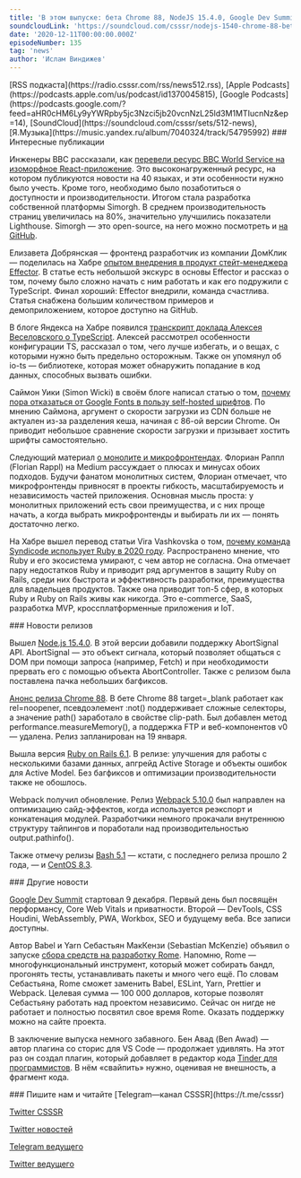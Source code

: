 ```yaml
---
title: 'В этом выпуске: бета Chrome 88, NodeJS 15.4.0, Google Dev Summit 2020, Ruby и Ruby on Rails в 2020, Tinder для разработчиков в VS Code.'
soundcloudLink: 'https://soundcloud.com/csssr/nodejs-1540-chrome-88-beta-platforma-bbc-ror-v-2020-google-dev-summit-2020-tinder-v-vscode'
date: '2020-12-11T00:00:00.000Z'
episodeNumber: 135
tag: 'news'
author: 'Ислам Виндижев'
---
```


<Note>
  [RSS подкаста](https://radio.csssr.com/rss/news512.rss), [Apple Podcasts](https://podcasts.apple.com/us/podcast/id1370045815), [Google Podcasts](https://podcasts.google.com/?feed=aHR0cHM6Ly9yYWRpby5jc3Nzci5jb20vcnNzL25ld3M1MTIucnNz&ep=14), [SoundCloud](https://soundcloud.com/csssr/sets/512-news), [Я.Музыка](https://music.yandex.ru/album/7040324/track/54795992)
</Note>

<ParagraphWithImage imageName="manWithLaptop" imageSide="right">
  ### Интересные публикации

  Инженеры BBC рассказали, как [перевели ресурс BBC World Service на изоморфное React-приложение](https://medium.com/bbc-design-engineering/bbc-world-service-web-performance-26b08f7abfcc). Это высоконагруженный ресурс, на котором публикуются новости на 40 языках, и эти особенности нужно было учесть. Кроме того, необходимо было позаботиться о доступности и производительности. Итогом стала разработка собственной платформы Simorgh. В среднем производительность страниц увеличилась на 80%, значительно улучшились показатели Lighthouse. Simorgh — это open-source, на него можно посмотреть и [на GitHub](https://github.com/bbc/simorgh).
</ParagraphWithImage>

  Елизавета Добрянская — фронтенд разработчик из компании ДомКлик — поделилась на Хабре [опытом внедрения в продукт стейт-менеджера Effector](https://habr.com/ru/company/domclick/blog/532016/). В статье есть небольшой экскурс в основы Effector и рассказ о том, почему было сложно начать с ним работать и как его подружили с TypeScript. Финал хороший: Effector внедрили, команда счастлива. Статья снабжена большим количеством примеров и демоприложением, которое доступно на GitHub.

  В блоге Яндекса на Хабре появился [транскрипт доклада Алексея Веселовского о TypeScript](https://habr.com/ru/company/yandex/blog/532240/). Алексей рассмотрел особенности конфигурации TS, рассказал о том, чего лучше избегать, и о вещах, с которыми нужно быть предельно осторожным. Также он упомянул об io-ts — библиотеке, которая может обнаружить попадание в код данных, способных вызвать ошибки.

  Саймон Уики (Simon Wicki) в своём блоге написал статью о том, [почему пора отказаться от Google Fonts в пользу self-hosted шрифтов](https://wicki.io/posts/2020-11-goodbye-google-fonts/). По мнению Саймона, аргумент о скорости загрузки из CDN больше не актуален из-за разделения кеша, начиная с 86-ой версии Chrome. Он приводит небольшое сравнение скорости загрузки и призывает хостить шрифты самостоятельно.

  Следующий материал [о монолите и микрофронтендах](https://blog.bitsrc.io/monolith-vs-micro-frontend-e6e9772a068b). Флориан Раппл (Florian Rappl) на Medium рассуждает о плюсах и минусах обоих подходов. Будучи фанатом монолитных систем, Флориан отмечает, что микрофронтенды привносят в проекты гибкость, масштабируемость и независимость частей приложения. Основная мысль проста: у монолитных приложений есть свои преимущества, и с них проще начать, а когда выбрать микрофронтенды и выбирать ли их — понять достаточно легко.

  На Хабре вышел перевод статьи Vira Vashkovska о том, [почему команда Syndicode использует Ruby в 2020 году](https://habr.com/ru/post/521594/). Распространено мнение, что Ruby и его экосистема умирают, с чем автор не согласна. Она отмечает пару недостатков Ruby и приводит ряд аргументов в защиту Ruby on Rails, среди них быстрота и эффективность разработки, преимущества для владельцев продуктов. Также она приводит топ-5 сфер, в которых Ruby и Ruby on Rails живы как никогда. Это e-commerce, SaaS, разработка MVP, кроссплатформенные приложения и IoT.

<ParagraphWithImage imageName="laptopNews" imageSide="right">
  ### Новости релизов

  Вышел [Node.js 15.4.0](https://nodejs.org/en/blog/release/v15.4.0/). В этой версии добавили поддержку AbortSignal API. AbortSignal — это объект сигнала, который позволяет общаться с DOM при помощи запроса (например, Fetch) и при необходимости прервать его с помощью объекта AbortController. Также с релизом была поставлена пачка небольших багфиксов.
</ParagraphWithImage>

  [Анонс релиза Chrome 88](https://blog.chromium.org/2020/12/chrome-88-digital-goods-lighting.html). В бете Chrome 88 target=_blank работает как rel=noopener, псевдоэлемент :not() поддерживает сложные селекторы, а значение path() заработало в свойстве clip-path. Был добавлен метод performance.measureMemory(), а поддержка FTP и веб-компонентов v0 — удалена. Релиз запланирован на 19 января.

  Вышла версия [Ruby on Rails 6.1](https://weblog.rubyonrails.org/2020/12/9/Rails-6-1-0-release/). В релизе: улучшения для работы с несколькими базами данных, апгрейд Active Storage и объекты ошибок для Active Model. Без багфиксов и оптимизации производительности также не обошлось.

  Webpack получил обновление. Релиз [Webpack 5.10.0](https://github.com/webpack/webpack/releases/tag/v5.10.0) был направлен на оптимизацию сайд-эффектов, когда используется реэкспорт и конкатенация модулей. Разработчики немного прокачали внутреннюю структуру тайпингов и поработали над производительностью output.pathinfo().  

  Также отмечу релизы [Bash 5.1](https://lists.gnu.org/archive/html/bug-bash/2020-12/msg00002.html) — кстати, с последнего релиза прошло 2 года, — и [CentOS 8.3](https://www.mail-archive.com/centos-announce@centos.org/msg11827.html).

<ParagraphWithImage imageName="laptopDialog" imageSide="right">
  ### Другие новости

  [Google Dev Summit](https://developer.chrome.com/devsummit/schedule/) стартовал 9 декабря. Первый день был посвящён перформансу, Core Web Vitals и приватности. Второй — DevTools, CSS Houdini, WebAssembly, PWA, Workbox, SEO и будущему веба. Все записи доступны.
</ParagraphWithImage>

  Автор Babel и Yarn Себастьян МакКензи (Sebastian McKenzie) объявил о запуске [сбора средств на разработку Rome](https://rome.tools/funding/). Напомню, Rome — многофункциональный инструмент, который может собирать бандл, прогонять тесты, устанавливать пакеты и много чего ещё. По словам Себастьяна, Rome сможет заменить Babel, ESLint, Yarn, Prettier и Webpack. Целевая сумма — 100 000 долларов, которые позволят Себастьяну работать над проектом независимо. Сейчас он нигде не работает и полностью посвятил свое время Rome. Оказать поддержку можно на сайте проекта.

  В заключение выпуска немного забавного. Бен Авад (Ben Awad) — автор плагина со сторис для VS Code — продолжает удивлять. На этот раз он создал плагин, который добавляет в редактор кода [Tinder для программистов](https://habr.com/ru/news/t/532242/). В нём «свайпить» нужно, оценивая не внешность, а фрагмент кода.

<Note>
  ### Пишите нам и читайте
  [Telegram—канал CSSSR](https://t.me/csssr)

  [Twitter CSSSR](https://twitter.com/csssr_dev)

  [Twitter новостей](https://twitter.com/csssr_news)

  [Telegram ведущего](https://t.me/Vindizh)

  [Twitter ведущего](https://twitter.com/Vindizh)
</Note>
